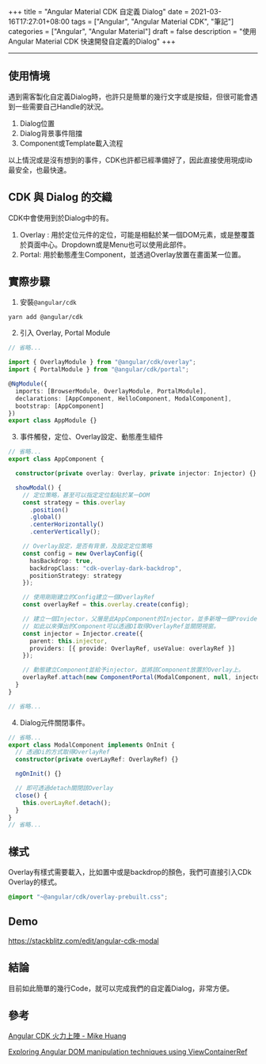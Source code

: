 +++
title = "Angular Material CDK 自定義 Dialog"
date = 2021-03-16T17:27:01+08:00
tags = ["Angular", "Angular Material CDK", "筆記"]
categories = ["Angular", "Angular Material"]
draft = false
description = "使用Angular Material CDK 快速開發自定義的Dialog"
+++

<!--more-->
---

## 使用情境
遇到需客製化自定義Dialog時，也許只是簡單的幾行文字或是按鈕，但很可能會遇到一些需要自己Handle的狀況。

1. Dialog位置
2. Dialog背景事件阻擋
3. Component或Template載入流程

以上情況或是沒有想到的事件，CDK也許都已經準備好了，因此直接使用現成lib最安全，也最快速。

## CDK 與 Dialog 的交織
CDK中會使用到於Dialog中的有。

1. Overlay : 用於定位元件的定位，可能是相黏於某一個DOM元素，或是整覆蓋於頁面中心。Dropdown或是Menu也可以使用此部件。
2. Portal: 用於動態產生Component，並透過Overlay放置在畫面某一位置。

## 實際步驟

1. 安裝`@angular/cdk`
```
yarn add @angular/cdk
```

2. 引入 Overlay, Portal Module
```typescript
// 省略...

import { OverlayModule } from "@angular/cdk/overlay";
import { PortalModule } from "@angular/cdk/portal";

@NgModule({
  imports: [BrowserModule, OverlayModule, PortalModule],
  declarations: [AppComponent, HelloComponent, ModalComponent],
  bootstrap: [AppComponent]
})
export class AppModule {}
```

3. 事件觸發，定位、Overlay設定、動態產生組件

```typescript
// 省略...
export class AppComponent {

  constructor(private overlay: Overlay, private injector: Injector) {}

  showModal() {
    // 定位策略，甚至可以指定定位黏貼於某一DOM
    const strategy = this.overlay
      .position()
      .global()
      .centerHorizontally()
      .centerVertically();

    // Overlay設定，是否有背景，及設定定位策略
    const config = new OverlayConfig({
      hasBackdrop: true,
      backdropClass: "cdk-overlay-dark-backdrop",
      positionStrategy: strategy
    });

    // 使用剛剛建立的Config建立一個OverlayRef
    const overlayRef = this.overlay.create(config);

    // 建立一個Injector，父層是此AppComponent的Injector，並多新增一個Provider，並帶上overlayRef
    // 如此以來彈出的Component可以透過DI取得OverlayRef並關閉視窗。
    const injector = Injector.create({
      parent: this.injector,
      providers: [{ provide: OverlayRef, useValue: overlayRef }]
    });

    // 動態建立Component並給予injector，並將該Component放置於Overlay上。
    overlayRef.attach(new ComponentPortal(ModalComponent, null, injector));
  }
}

// 省略...
```

4. Dialog元件關閉事件。

```typescript
// 省略...
export class ModalComponent implements OnInit {
  // 透過Di的方式取得OverlayRef
  constructor(private overLayRef: OverlayRef) {}

  ngOnInit() {}

  // 即可透過detach關閉該Overlay
  close() {
    this.overLayRef.detach();
  }
}
// 省略...
```

## 樣式
Overlay有樣式需要載入，比如置中或是backdrop的顏色，我們可直接引入CDk Overlay的樣式。

```scss
@import "~@angular/cdk/overlay-prebuilt.css";
```

## Demo
https://stackblitz.com/edit/angular-cdk-modal

## 結論
目前如此簡單的幾行Code，就可以完成我們的自定義Dialog，非常方便。

## 參考
[Angular CDK 火力上陣 - Mike Huang](https://youtu.be/FQ2-lQE2X5A)

[Exploring Angular DOM manipulation techniques using ViewContainerRef](https://indepth.dev/posts/1052/exploring-angular-dom-manipulation-techniques-using-viewcontainerref)


